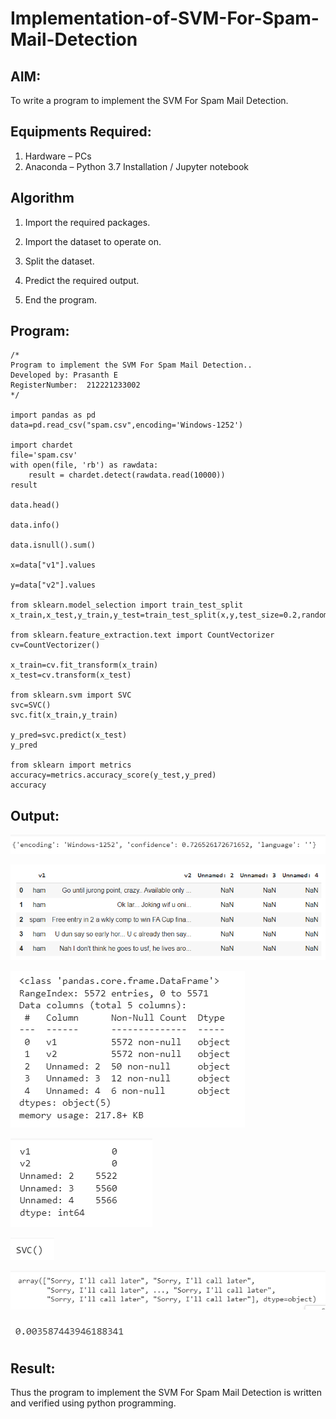 # Implementation-of-SVM-For-Spam-Mail-Detection

## AIM:
To write a program to implement the SVM For Spam Mail Detection.

## Equipments Required:
1. Hardware – PCs
2. Anaconda – Python 3.7 Installation / Jupyter notebook

## Algorithm
1. Import the required packages.

2. Import the dataset to operate on.

3. Split the dataset.

4. Predict the required output.

5. End the program.

## Program:
```
/*
Program to implement the SVM For Spam Mail Detection..
Developed by: Prasanth E
RegisterNumber:  212221233002
*/

import pandas as pd
data=pd.read_csv("spam.csv",encoding='Windows-1252')

import chardet
file='spam.csv'
with open(file, 'rb') as rawdata:
    result = chardet.detect(rawdata.read(10000))
result

data.head()

data.info()

data.isnull().sum()

x=data["v1"].values

y=data["v2"].values

from sklearn.model_selection import train_test_split
x_train,x_test,y_train,y_test=train_test_split(x,y,test_size=0.2,random_state=0)

from sklearn.feature_extraction.text import CountVectorizer 
cv=CountVectorizer()

x_train=cv.fit_transform(x_train)
x_test=cv.transform(x_test)

from sklearn.svm import SVC
svc=SVC()
svc.fit(x_train,y_train)

y_pred=svc.predict(x_test)
y_pred

from sklearn import metrics
accuracy=metrics.accuracy_score(y_test,y_pred)
accuracy
```

## Output:
![output](./v1.png)

![output](./v2.png)

![output](./v3.png)

![output](./v4.png)

![output](./v5.png)

![output](./v6.png)

![output](./v7.png)


## Result:
Thus the program to implement the SVM For Spam Mail Detection is written and verified using python programming.
